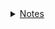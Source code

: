 <div id="content_tree"><details><summary><a href="https://github.com/hzwdachui/Notes/tree/master/.">Notes</a></summary><blockquote id="https://github.com/hzwdachui/Notes/tree/master/."><details><summary><a href="https://github.com/hzwdachui/Notes/tree/master/C">C</a></summary><blockquote id="https://github.com/hzwdachui/Notes/tree/master/C"><p id="https://github.com/hzwdachui/Notes/blob/master/C/C_notes.md"><a href="https://github.com/hzwdachui/Notes/blob/master/C/C_notes.md">C_notes.md</a></p><p id="https://github.com/hzwdachui/Notes/blob/master/C/gdb.md"><a href="https://github.com/hzwdachui/Notes/blob/master/C/gdb.md">gdb.md</a></p><p id="https://github.com/hzwdachui/Notes/blob/master/C/Makefile.md"><a href="https://github.com/hzwdachui/Notes/blob/master/C/Makefile.md">Makefile.md</a></p><p id="https://github.com/hzwdachui/Notes/blob/master/C/valgrind.md"><a href="https://github.com/hzwdachui/Notes/blob/master/C/valgrind.md">valgrind.md</a></p></blockquote></details><p id="https://github.com/hzwdachui/Notes/blob/master/cheatsheet.py"><a href="https://github.com/hzwdachui/Notes/blob/master/cheatsheet.py">cheatsheet.py</a></p><details><summary><a href="https://github.com/hzwdachui/Notes/tree/master/Docker">Docker</a></summary><blockquote id="https://github.com/hzwdachui/Notes/tree/master/Docker"><p id="https://github.com/hzwdachui/Notes/blob/master/Docker/Docker-compose%20部署Flask+celery+MySQL+redis.md"><a href="https://github.com/hzwdachui/Notes/blob/master/Docker/Docker-compose%20部署Flask+celery+MySQL+redis.md">Docker-compose 部署Flask+celery+MySQL+redis.md</a></p><p id="https://github.com/hzwdachui/Notes/blob/master/Docker/Docker.md"><a href="https://github.com/hzwdachui/Notes/blob/master/Docker/Docker.md">Docker.md</a></p><p id="https://github.com/hzwdachui/Notes/blob/master/Docker/docker镜像减小一次经历.md"><a href="https://github.com/hzwdachui/Notes/blob/master/Docker/docker镜像减小一次经历.md">docker镜像减小一次经历.md</a></p></blockquote></details><p id="https://github.com/hzwdachui/Notes/blob/master/generate_content.py"><a href="https://github.com/hzwdachui/Notes/blob/master/generate_content.py">generate_content.py</a></p><p id="https://github.com/hzwdachui/Notes/blob/master/generate_content2.py"><a href="https://github.com/hzwdachui/Notes/blob/master/generate_content2.py">generate_content2.py</a></p><p id="https://github.com/hzwdachui/Notes/blob/master/generate_content3.py"><a href="https://github.com/hzwdachui/Notes/blob/master/generate_content3.py">generate_content3.py</a></p><details><summary><a href="https://github.com/hzwdachui/Notes/tree/master/Java笔记">Java笔记</a></summary><blockquote id="https://github.com/hzwdachui/Notes/tree/master/Java笔记"><p id="https://github.com/hzwdachui/Notes/blob/master/Java笔记/Java%20Concurrency.md"><a href="https://github.com/hzwdachui/Notes/blob/master/Java笔记/Java%20Concurrency.md">Java Concurrency.md</a></p><details><summary><a href="https://github.com/hzwdachui/Notes/tree/master/Java笔记/Java后端面试">Java后端面试</a></summary><blockquote id="https://github.com/hzwdachui/Notes/tree/master/Java笔记/Java后端面试"><p id="https://github.com/hzwdachui/Notes/blob/master/Java笔记/Java后端面试/Android基础.md"><a href="https://github.com/hzwdachui/Notes/blob/master/Java笔记/Java后端面试/Android基础.md">Android基础.md</a></p><p id="https://github.com/hzwdachui/Notes/blob/master/Java笔记/Java后端面试/HashTable.md"><a href="https://github.com/hzwdachui/Notes/blob/master/Java笔记/Java后端面试/HashTable.md">HashTable.md</a></p><p id="https://github.com/hzwdachui/Notes/blob/master/Java笔记/Java后端面试/Java多线程和并发.md"><a href="https://github.com/hzwdachui/Notes/blob/master/Java笔记/Java后端面试/Java多线程和并发.md">Java多线程和并发.md</a></p><p id="https://github.com/hzwdachui/Notes/blob/master/Java笔记/Java后端面试/JVM.md"><a href="https://github.com/hzwdachui/Notes/blob/master/Java笔记/Java后端面试/JVM.md">JVM.md</a></p><p id="https://github.com/hzwdachui/Notes/blob/master/Java笔记/Java后端面试/OO.md"><a href="https://github.com/hzwdachui/Notes/blob/master/Java笔记/Java后端面试/OO.md">OO.md</a></p><p id="https://github.com/hzwdachui/Notes/blob/master/Java笔记/Java后端面试/README.md"><a href="https://github.com/hzwdachui/Notes/blob/master/Java笔记/Java后端面试/README.md">README.md</a></p><p id="https://github.com/hzwdachui/Notes/blob/master/Java笔记/Java后端面试/Spring.md"><a href="https://github.com/hzwdachui/Notes/blob/master/Java笔记/Java后端面试/Spring.md">Spring.md</a></p><p id="https://github.com/hzwdachui/Notes/blob/master/Java笔记/Java后端面试/数据库基础.md"><a href="https://github.com/hzwdachui/Notes/blob/master/Java笔记/Java后端面试/数据库基础.md">数据库基础.md</a></p><p id="https://github.com/hzwdachui/Notes/blob/master/Java笔记/Java后端面试/算法.md"><a href="https://github.com/hzwdachui/Notes/blob/master/Java笔记/Java后端面试/算法.md">算法.md</a></p><p id="https://github.com/hzwdachui/Notes/blob/master/Java笔记/Java后端面试/计算机网络.md"><a href="https://github.com/hzwdachui/Notes/blob/master/Java笔记/Java后端面试/计算机网络.md">计算机网络.md</a></p><p id="https://github.com/hzwdachui/Notes/blob/master/Java笔记/Java后端面试/计算机网络OSI七层模型.jpg"><a href="https://github.com/hzwdachui/Notes/blob/master/Java笔记/Java后端面试/计算机网络OSI七层模型.jpg">计算机网络OSI七层模型.jpg</a></p><p id="https://github.com/hzwdachui/Notes/blob/master/Java笔记/Java后端面试/进程线程通信.md"><a href="https://github.com/hzwdachui/Notes/blob/master/Java笔记/Java后端面试/进程线程通信.md">进程线程通信.md</a></p></blockquote></details><details><summary><a href="https://github.com/hzwdachui/Notes/tree/master/Java笔记/Java并发编程的艺术">Java并发编程的艺术</a></summary><blockquote id="https://github.com/hzwdachui/Notes/tree/master/Java笔记/Java并发编程的艺术"><p id="https://github.com/hzwdachui/Notes/blob/master/Java笔记/Java并发编程的艺术/Java并发编程的艺术-13个原子操作类.md"><a href="https://github.com/hzwdachui/Notes/blob/master/Java笔记/Java并发编程的艺术/Java并发编程的艺术-13个原子操作类.md">Java并发编程的艺术-13个原子操作类.md</a></p><p id="https://github.com/hzwdachui/Notes/blob/master/Java笔记/Java并发编程的艺术/Java并发编程的艺术-Executor框架.md"><a href="https://github.com/hzwdachui/Notes/blob/master/Java笔记/Java并发编程的艺术/Java并发编程的艺术-Executor框架.md">Java并发编程的艺术-Executor框架.md</a></p><p id="https://github.com/hzwdachui/Notes/blob/master/Java笔记/Java并发编程的艺术/Java并发编程的艺术-Java中的并发工具类.md"><a href="https://github.com/hzwdachui/Notes/blob/master/Java笔记/Java并发编程的艺术/Java并发编程的艺术-Java中的并发工具类.md">Java并发编程的艺术-Java中的并发工具类.md</a></p><p id="https://github.com/hzwdachui/Notes/blob/master/Java笔记/Java并发编程的艺术/Java并发编程的艺术-Java中的线程池.md"><a href="https://github.com/hzwdachui/Notes/blob/master/Java笔记/Java并发编程的艺术/Java并发编程的艺术-Java中的线程池.md">Java并发编程的艺术-Java中的线程池.md</a></p><p id="https://github.com/hzwdachui/Notes/blob/master/Java笔记/Java并发编程的艺术/Java并发编程的艺术-Java中的锁.md"><a href="https://github.com/hzwdachui/Notes/blob/master/Java笔记/Java并发编程的艺术/Java并发编程的艺术-Java中的锁.md">Java并发编程的艺术-Java中的锁.md</a></p><p id="https://github.com/hzwdachui/Notes/blob/master/Java笔记/Java并发编程的艺术/Java并发编程的艺术-Java内存模型.md"><a href="https://github.com/hzwdachui/Notes/blob/master/Java笔记/Java并发编程的艺术/Java并发编程的艺术-Java内存模型.md">Java并发编程的艺术-Java内存模型.md</a></p><p id="https://github.com/hzwdachui/Notes/blob/master/Java笔记/Java并发编程的艺术/Java并发编程的艺术-Java并发容器和框架.md"><a href="https://github.com/hzwdachui/Notes/blob/master/Java笔记/Java并发编程的艺术/Java并发编程的艺术-Java并发容器和框架.md">Java并发编程的艺术-Java并发容器和框架.md</a></p><p id="https://github.com/hzwdachui/Notes/blob/master/Java笔记/Java并发编程的艺术/Java并发编程的艺术-Java并发机制的底层实现原理.md"><a href="https://github.com/hzwdachui/Notes/blob/master/Java笔记/Java并发编程的艺术/Java并发编程的艺术-Java并发机制的底层实现原理.md">Java并发编程的艺术-Java并发机制的底层实现原理.md</a></p><p id="https://github.com/hzwdachui/Notes/blob/master/Java笔记/Java并发编程的艺术/Java并发编程的艺术-并发编程的挑战.md"><a href="https://github.com/hzwdachui/Notes/blob/master/Java笔记/Java并发编程的艺术/Java并发编程的艺术-并发编程的挑战.md">Java并发编程的艺术-并发编程的挑战.md</a></p></blockquote></details><p id="https://github.com/hzwdachui/Notes/blob/master/Java笔记/Java笔记.md"><a href="https://github.com/hzwdachui/Notes/blob/master/Java笔记/Java笔记.md">Java笔记.md</a></p><details><summary><a href="https://github.com/hzwdachui/Notes/tree/master/Java笔记/Spring">Spring</a></summary><blockquote id="https://github.com/hzwdachui/Notes/tree/master/Java笔记/Spring"><p id="https://github.com/hzwdachui/Notes/blob/master/Java笔记/Spring/Spring.md"><a href="https://github.com/hzwdachui/Notes/blob/master/Java笔记/Spring/Spring.md">Spring.md</a></p></blockquote></details><details><summary><a href="https://github.com/hzwdachui/Notes/tree/master/Java笔记/手动实现SpringMVC">手动实现SpringMVC</a></summary><blockquote id="https://github.com/hzwdachui/Notes/tree/master/Java笔记/手动实现SpringMVC"><p id="https://github.com/hzwdachui/Notes/blob/master/Java笔记/手动实现SpringMVC/SpringMVC原理.md"><a href="https://github.com/hzwdachui/Notes/blob/master/Java笔记/手动实现SpringMVC/SpringMVC原理.md">SpringMVC原理.md</a></p><p id="https://github.com/hzwdachui/Notes/blob/master/Java笔记/手动实现SpringMVC/SpringMVC流程图.png"><a href="https://github.com/hzwdachui/Notes/blob/master/Java笔记/手动实现SpringMVC/SpringMVC流程图.png">SpringMVC流程图.png</a></p></blockquote></details><details><summary><a href="https://github.com/hzwdachui/Notes/tree/master/Java笔记/深入理解Java虚拟机">深入理解Java虚拟机</a></summary><blockquote id="https://github.com/hzwdachui/Notes/tree/master/Java笔记/深入理解Java虚拟机"><p id="https://github.com/hzwdachui/Notes/blob/master/Java笔记/深入理解Java虚拟机/10_前端编译与优化.md"><a href="https://github.com/hzwdachui/Notes/blob/master/Java笔记/深入理解Java虚拟机/10_前端编译与优化.md">10_前端编译与优化.md</a></p><p id="https://github.com/hzwdachui/Notes/blob/master/Java笔记/深入理解Java虚拟机/1_发展.md"><a href="https://github.com/hzwdachui/Notes/blob/master/Java笔记/深入理解Java虚拟机/1_发展.md">1_发展.md</a></p><p id="https://github.com/hzwdachui/Notes/blob/master/Java笔记/深入理解Java虚拟机/2_Java内存区域与内存溢出异常"><a href="https://github.com/hzwdachui/Notes/blob/master/Java笔记/深入理解Java虚拟机/2_Java内存区域与内存溢出异常">2_Java内存区域与内存溢出异常</a></p><p id="https://github.com/hzwdachui/Notes/blob/master/Java笔记/深入理解Java虚拟机/3_垃圾收集器与内存分配策略"><a href="https://github.com/hzwdachui/Notes/blob/master/Java笔记/深入理解Java虚拟机/3_垃圾收集器与内存分配策略">3_垃圾收集器与内存分配策略</a></p><p id="https://github.com/hzwdachui/Notes/blob/master/Java笔记/深入理解Java虚拟机/6_类文件结构.md"><a href="https://github.com/hzwdachui/Notes/blob/master/Java笔记/深入理解Java虚拟机/6_类文件结构.md">6_类文件结构.md</a></p><p id="https://github.com/hzwdachui/Notes/blob/master/Java笔记/深入理解Java虚拟机/7_类加载机制.md"><a href="https://github.com/hzwdachui/Notes/blob/master/Java笔记/深入理解Java虚拟机/7_类加载机制.md">7_类加载机制.md</a></p><p id="https://github.com/hzwdachui/Notes/blob/master/Java笔记/深入理解Java虚拟机/8_字节码执行引擎.md"><a href="https://github.com/hzwdachui/Notes/blob/master/Java笔记/深入理解Java虚拟机/8_字节码执行引擎.md">8_字节码执行引擎.md</a></p><p id="https://github.com/hzwdachui/Notes/blob/master/Java笔记/深入理解Java虚拟机/Java虚拟机运行时数据区.png"><a href="https://github.com/hzwdachui/Notes/blob/master/Java笔记/深入理解Java虚拟机/Java虚拟机运行时数据区.png">Java虚拟机运行时数据区.png</a></p><p id="https://github.com/hzwdachui/Notes/blob/master/Java笔记/深入理解Java虚拟机/注解结构.png"><a href="https://github.com/hzwdachui/Notes/blob/master/Java笔记/深入理解Java虚拟机/注解结构.png">注解结构.png</a></p></blockquote></details></blockquote></details><details><summary><a href="https://github.com/hzwdachui/Notes/tree/master/Mysql">Mysql</a></summary><blockquote id="https://github.com/hzwdachui/Notes/tree/master/Mysql"><p id="https://github.com/hzwdachui/Notes/blob/master/Mysql/MySQL使用笔记.md"><a href="https://github.com/hzwdachui/Notes/blob/master/Mysql/MySQL使用笔记.md">MySQL使用笔记.md</a></p><p id="https://github.com/hzwdachui/Notes/blob/master/Mysql/MySQL数据库.md"><a href="https://github.com/hzwdachui/Notes/blob/master/Mysql/MySQL数据库.md">MySQL数据库.md</a></p><p id="https://github.com/hzwdachui/Notes/blob/master/Mysql/sql面试.md"><a href="https://github.com/hzwdachui/Notes/blob/master/Mysql/sql面试.md">sql面试.md</a></p><p id="https://github.com/hzwdachui/Notes/blob/master/Mysql/删除.png"><a href="https://github.com/hzwdachui/Notes/blob/master/Mysql/删除.png">删除.png</a></p><p id="https://github.com/hzwdachui/Notes/blob/master/Mysql/插入.png"><a href="https://github.com/hzwdachui/Notes/blob/master/Mysql/插入.png">插入.png</a></p><p id="https://github.com/hzwdachui/Notes/blob/master/Mysql/数据库增量任务.md"><a href="https://github.com/hzwdachui/Notes/blob/master/Mysql/数据库增量任务.md">数据库增量任务.md</a></p><p id="https://github.com/hzwdachui/Notes/blob/master/Mysql/数据库查询优化.md"><a href="https://github.com/hzwdachui/Notes/blob/master/Mysql/数据库查询优化.md">数据库查询优化.md</a></p><p id="https://github.com/hzwdachui/Notes/blob/master/Mysql/补充知识点.md"><a href="https://github.com/hzwdachui/Notes/blob/master/Mysql/补充知识点.md">补充知识点.md</a></p></blockquote></details><details><summary><a href="https://github.com/hzwdachui/Notes/tree/master/Nodemcu">Nodemcu</a></summary><blockquote id="https://github.com/hzwdachui/Notes/tree/master/Nodemcu"><p id="https://github.com/hzwdachui/Notes/blob/master/Nodemcu/Keypad.png"><a href="https://github.com/hzwdachui/Notes/blob/master/Nodemcu/Keypad.png">Keypad.png</a></p><p id="https://github.com/hzwdachui/Notes/blob/master/Nodemcu/Keypad_ESP8266_Steckplatine.png"><a href="https://github.com/hzwdachui/Notes/blob/master/Nodemcu/Keypad_ESP8266_Steckplatine.png">Keypad_ESP8266_Steckplatine.png</a></p><p id="https://github.com/hzwdachui/Notes/blob/master/Nodemcu/NodeMCU%20GPIOs.png"><a href="https://github.com/hzwdachui/Notes/blob/master/Nodemcu/NodeMCU%20GPIOs.png">NodeMCU GPIOs.png</a></p><p id="https://github.com/hzwdachui/Notes/blob/master/Nodemcu/Nodemcu%20http%20server.md"><a href="https://github.com/hzwdachui/Notes/blob/master/Nodemcu/Nodemcu%20http%20server.md">Nodemcu http server.md</a></p><p id="https://github.com/hzwdachui/Notes/blob/master/Nodemcu/Nodemcu%20使用Arduino%20IDE运行示例程序.md"><a href="https://github.com/hzwdachui/Notes/blob/master/Nodemcu/Nodemcu%20使用Arduino%20IDE运行示例程序.md">Nodemcu 使用Arduino IDE运行示例程序.md</a></p><p id="https://github.com/hzwdachui/Notes/blob/master/Nodemcu/Nodemcu数字键盘.md"><a href="https://github.com/hzwdachui/Notes/blob/master/Nodemcu/Nodemcu数字键盘.md">Nodemcu数字键盘.md</a></p><p id="https://github.com/hzwdachui/Notes/blob/master/Nodemcu/Nodemcu通讯.md"><a href="https://github.com/hzwdachui/Notes/blob/master/Nodemcu/Nodemcu通讯.md">Nodemcu通讯.md</a></p><p id="https://github.com/hzwdachui/Notes/blob/master/Nodemcu/result.png"><a href="https://github.com/hzwdachui/Notes/blob/master/Nodemcu/result.png">result.png</a></p></blockquote></details><details><summary><a href="https://github.com/hzwdachui/Notes/tree/master/Pyhton笔记">Pyhton笔记</a></summary><blockquote id="https://github.com/hzwdachui/Notes/tree/master/Pyhton笔记"><p id="https://github.com/hzwdachui/Notes/blob/master/Pyhton笔记/json_mysql_python.md"><a href="https://github.com/hzwdachui/Notes/blob/master/Pyhton笔记/json_mysql_python.md">json_mysql_python.md</a></p><details><summary><a href="https://github.com/hzwdachui/Notes/tree/master/Pyhton笔记/Python%20Cookbook">Python Cookbook</a></summary><blockquote id="https://github.com/hzwdachui/Notes/tree/master/Pyhton笔记/Python%20Cookbook"><details><summary><a href="https://github.com/hzwdachui/Notes/tree/master/Pyhton笔记/Python%20Cookbook/Logging">Logging</a></summary><blockquote id="https://github.com/hzwdachui/Notes/tree/master/Pyhton笔记/Python%20Cookbook/Logging"><p id="https://github.com/hzwdachui/Notes/blob/master/Pyhton笔记/Python%20Cookbook/Logging/app.log"><a href="https://github.com/hzwdachui/Notes/blob/master/Pyhton笔记/Python%20Cookbook/Logging/app.log">app.log</a></p><p id="https://github.com/hzwdachui/Notes/blob/master/Pyhton笔记/Python%20Cookbook/Logging/logging_demo.py"><a href="https://github.com/hzwdachui/Notes/blob/master/Pyhton笔记/Python%20Cookbook/Logging/logging_demo.py">logging_demo.py</a></p><p id="https://github.com/hzwdachui/Notes/blob/master/Pyhton笔记/Python%20Cookbook/Logging/README.md"><a href="https://github.com/hzwdachui/Notes/blob/master/Pyhton笔记/Python%20Cookbook/Logging/README.md">README.md</a></p></blockquote></details><details><summary><a href="https://github.com/hzwdachui/Notes/tree/master/Pyhton笔记/Python%20Cookbook/RPC">RPC</a></summary><blockquote id="https://github.com/hzwdachui/Notes/tree/master/Pyhton笔记/Python%20Cookbook/RPC"><p id="https://github.com/hzwdachui/Notes/blob/master/Pyhton笔记/Python%20Cookbook/RPC/README.md"><a href="https://github.com/hzwdachui/Notes/blob/master/Pyhton笔记/Python%20Cookbook/RPC/README.md">README.md</a></p><details><summary><a href="https://github.com/hzwdachui/Notes/tree/master/Pyhton笔记/Python%20Cookbook/RPC/V1_RPC">V1_RPC</a></summary><blockquote id="https://github.com/hzwdachui/Notes/tree/master/Pyhton笔记/Python%20Cookbook/RPC/V1_RPC"><p id="https://github.com/hzwdachui/Notes/blob/master/Pyhton笔记/Python%20Cookbook/RPC/V1_RPC/rpcproxy.py"><a href="https://github.com/hzwdachui/Notes/blob/master/Pyhton笔记/Python%20Cookbook/RPC/V1_RPC/rpcproxy.py">rpcproxy.py</a></p><p id="https://github.com/hzwdachui/Notes/blob/master/Pyhton笔记/Python%20Cookbook/RPC/V1_RPC/rpcserver.py"><a href="https://github.com/hzwdachui/Notes/blob/master/Pyhton笔记/Python%20Cookbook/RPC/V1_RPC/rpcserver.py">rpcserver.py</a></p></blockquote></details><details><summary><a href="https://github.com/hzwdachui/Notes/tree/master/Pyhton笔记/Python%20Cookbook/RPC/V2_RPC_MQ">V2_RPC_MQ</a></summary><blockquote id="https://github.com/hzwdachui/Notes/tree/master/Pyhton笔记/Python%20Cookbook/RPC/V2_RPC_MQ"><p id="https://github.com/hzwdachui/Notes/blob/master/Pyhton笔记/Python%20Cookbook/RPC/V2_RPC_MQ/rpcproxyV2.py"><a href="https://github.com/hzwdachui/Notes/blob/master/Pyhton笔记/Python%20Cookbook/RPC/V2_RPC_MQ/rpcproxyV2.py">rpcproxyV2.py</a></p><p id="https://github.com/hzwdachui/Notes/blob/master/Pyhton笔记/Python%20Cookbook/RPC/V2_RPC_MQ/rpcserverV2.py"><a href="https://github.com/hzwdachui/Notes/blob/master/Pyhton笔记/Python%20Cookbook/RPC/V2_RPC_MQ/rpcserverV2.py">rpcserverV2.py</a></p><p id="https://github.com/hzwdachui/Notes/blob/master/Pyhton笔记/Python%20Cookbook/RPC/V2_RPC_MQ/__init__.py"><a href="https://github.com/hzwdachui/Notes/blob/master/Pyhton笔记/Python%20Cookbook/RPC/V2_RPC_MQ/__init__.py">__init__.py</a></p></blockquote></details><details><summary><a href="https://github.com/hzwdachui/Notes/tree/master/Pyhton笔记/Python%20Cookbook/RPC/V3_RPC_MQ">V3_RPC_MQ</a></summary><blockquote id="https://github.com/hzwdachui/Notes/tree/master/Pyhton笔记/Python%20Cookbook/RPC/V3_RPC_MQ"><p id="https://github.com/hzwdachui/Notes/blob/master/Pyhton笔记/Python%20Cookbook/RPC/V3_RPC_MQ/README.md"><a href="https://github.com/hzwdachui/Notes/blob/master/Pyhton笔记/Python%20Cookbook/RPC/V3_RPC_MQ/README.md">README.md</a></p><p id="https://github.com/hzwdachui/Notes/blob/master/Pyhton笔记/Python%20Cookbook/RPC/V3_RPC_MQ/rpcproxyV3.py"><a href="https://github.com/hzwdachui/Notes/blob/master/Pyhton笔记/Python%20Cookbook/RPC/V3_RPC_MQ/rpcproxyV3.py">rpcproxyV3.py</a></p><p id="https://github.com/hzwdachui/Notes/blob/master/Pyhton笔记/Python%20Cookbook/RPC/V3_RPC_MQ/rpcserverV3.py"><a href="https://github.com/hzwdachui/Notes/blob/master/Pyhton笔记/Python%20Cookbook/RPC/V3_RPC_MQ/rpcserverV3.py">rpcserverV3.py</a></p></blockquote></details></blockquote></details><p id="https://github.com/hzwdachui/Notes/blob/master/Pyhton笔记/Python%20Cookbook/Socket%20API调用顺序.png"><a href="https://github.com/hzwdachui/Notes/blob/master/Pyhton笔记/Python%20Cookbook/Socket%20API调用顺序.png">Socket API调用顺序.png</a></p><details><summary><a href="https://github.com/hzwdachui/Notes/tree/master/Pyhton笔记/Python%20Cookbook/WebServer">WebServer</a></summary><blockquote id="https://github.com/hzwdachui/Notes/tree/master/Pyhton笔记/Python%20Cookbook/WebServer"><p id="https://github.com/hzwdachui/Notes/blob/master/Pyhton笔记/Python%20Cookbook/WebServer/tcp_server.py"><a href="https://github.com/hzwdachui/Notes/blob/master/Pyhton笔记/Python%20Cookbook/WebServer/tcp_server.py">tcp_server.py</a></p></blockquote></details><p id="https://github.com/hzwdachui/Notes/blob/master/Pyhton笔记/Python%20Cookbook/并发编程.md"><a href="https://github.com/hzwdachui/Notes/blob/master/Pyhton笔记/Python%20Cookbook/并发编程.md">并发编程.md</a></p><p id="https://github.com/hzwdachui/Notes/blob/master/Pyhton笔记/Python%20Cookbook/测试调试和异常.md"><a href="https://github.com/hzwdachui/Notes/blob/master/Pyhton笔记/Python%20Cookbook/测试调试和异常.md">测试调试和异常.md</a></p><p id="https://github.com/hzwdachui/Notes/blob/master/Pyhton笔记/Python%20Cookbook/网络与Web编程.md"><a href="https://github.com/hzwdachui/Notes/blob/master/Pyhton笔记/Python%20Cookbook/网络与Web编程.md">网络与Web编程.md</a></p><p id="https://github.com/hzwdachui/Notes/blob/master/Pyhton笔记/Python%20Cookbook/脚本编程与系统管理.md"><a href="https://github.com/hzwdachui/Notes/blob/master/Pyhton笔记/Python%20Cookbook/脚本编程与系统管理.md">脚本编程与系统管理.md</a></p></blockquote></details><p id="https://github.com/hzwdachui/Notes/blob/master/Pyhton笔记/python_request.md"><a href="https://github.com/hzwdachui/Notes/blob/master/Pyhton笔记/python_request.md">python_request.md</a></p><p id="https://github.com/hzwdachui/Notes/blob/master/Pyhton笔记/python入门笔记.md"><a href="https://github.com/hzwdachui/Notes/blob/master/Pyhton笔记/python入门笔记.md">python入门笔记.md</a></p><p id="https://github.com/hzwdachui/Notes/blob/master/Pyhton笔记/python图片.md"><a href="https://github.com/hzwdachui/Notes/blob/master/Pyhton笔记/python图片.md">python图片.md</a></p><p id="https://github.com/hzwdachui/Notes/blob/master/Pyhton笔记/python编译.md"><a href="https://github.com/hzwdachui/Notes/blob/master/Pyhton笔记/python编译.md">python编译.md</a></p><p id="https://github.com/hzwdachui/Notes/blob/master/Pyhton笔记/pytorch_jit.md"><a href="https://github.com/hzwdachui/Notes/blob/master/Pyhton笔记/pytorch_jit.md">pytorch_jit.md</a></p><p id="https://github.com/hzwdachui/Notes/blob/master/Pyhton笔记/virtualenv.md"><a href="https://github.com/hzwdachui/Notes/blob/master/Pyhton笔记/virtualenv.md">virtualenv.md</a></p></blockquote></details><details><summary><a href="https://github.com/hzwdachui/Notes/tree/master/React">React</a></summary><blockquote id="https://github.com/hzwdachui/Notes/tree/master/React"><p id="https://github.com/hzwdachui/Notes/blob/master/React/flux.png"><a href="https://github.com/hzwdachui/Notes/blob/master/React/flux.png">flux.png</a></p><p id="https://github.com/hzwdachui/Notes/blob/master/React/React%20Cheetsheet.md"><a href="https://github.com/hzwdachui/Notes/blob/master/React/React%20Cheetsheet.md">React Cheetsheet.md</a></p><p id="https://github.com/hzwdachui/Notes/blob/master/React/微信截图_20200317173759.png"><a href="https://github.com/hzwdachui/Notes/blob/master/React/微信截图_20200317173759.png">微信截图_20200317173759.png</a></p></blockquote></details><p id="https://github.com/hzwdachui/Notes/blob/master/README.md"><a href="https://github.com/hzwdachui/Notes/blob/master/README.md">README.md</a></p><details><summary><a href="https://github.com/hzwdachui/Notes/tree/master/Redis">Redis</a></summary><blockquote id="https://github.com/hzwdachui/Notes/tree/master/Redis"><p id="https://github.com/hzwdachui/Notes/blob/master/Redis/redis_notes.md"><a href="https://github.com/hzwdachui/Notes/blob/master/Redis/redis_notes.md">redis_notes.md</a></p><p id="https://github.com/hzwdachui/Notes/blob/master/Redis/缓存穿透击穿雪崩.md"><a href="https://github.com/hzwdachui/Notes/blob/master/Redis/缓存穿透击穿雪崩.md">缓存穿透击穿雪崩.md</a></p></blockquote></details><p id="https://github.com/hzwdachui/Notes/blob/master/stdio.py"><a href="https://github.com/hzwdachui/Notes/blob/master/stdio.py">stdio.py</a></p><details><summary><a href="https://github.com/hzwdachui/Notes/tree/master/WebApp">WebApp</a></summary><blockquote id="https://github.com/hzwdachui/Notes/tree/master/WebApp"><p id="https://github.com/hzwdachui/Notes/blob/master/WebApp/Ajax笔记.md"><a href="https://github.com/hzwdachui/Notes/blob/master/WebApp/Ajax笔记.md">Ajax笔记.md</a></p><p id="https://github.com/hzwdachui/Notes/blob/master/WebApp/celery.md"><a href="https://github.com/hzwdachui/Notes/blob/master/WebApp/celery.md">celery.md</a></p><p id="https://github.com/hzwdachui/Notes/blob/master/WebApp/Flask_App.md"><a href="https://github.com/hzwdachui/Notes/blob/master/WebApp/Flask_App.md">Flask_App.md</a></p><p id="https://github.com/hzwdachui/Notes/blob/master/WebApp/From表单.md"><a href="https://github.com/hzwdachui/Notes/blob/master/WebApp/From表单.md">From表单.md</a></p><p id="https://github.com/hzwdachui/Notes/blob/master/WebApp/Gem安装.md"><a href="https://github.com/hzwdachui/Notes/blob/master/WebApp/Gem安装.md">Gem安装.md</a></p><p id="https://github.com/hzwdachui/Notes/blob/master/WebApp/React_Cheetsheet.md"><a href="https://github.com/hzwdachui/Notes/blob/master/WebApp/React_Cheetsheet.md">React_Cheetsheet.md</a></p><p id="https://github.com/hzwdachui/Notes/blob/master/WebApp/RESTful_API.md"><a href="https://github.com/hzwdachui/Notes/blob/master/WebApp/RESTful_API.md">RESTful_API.md</a></p><details><summary><a href="https://github.com/hzwdachui/Notes/tree/master/WebApp/Webcam">Webcam</a></summary><blockquote id="https://github.com/hzwdachui/Notes/tree/master/WebApp/Webcam"><p id="https://github.com/hzwdachui/Notes/blob/master/WebApp/Webcam/test.html"><a href="https://github.com/hzwdachui/Notes/blob/master/WebApp/Webcam/test.html">test.html</a></p><p id="https://github.com/hzwdachui/Notes/blob/master/WebApp/Webcam/webcam.html"><a href="https://github.com/hzwdachui/Notes/blob/master/WebApp/Webcam/webcam.html">webcam.html</a></p><p id="https://github.com/hzwdachui/Notes/blob/master/WebApp/Webcam/webcam.js"><a href="https://github.com/hzwdachui/Notes/blob/master/WebApp/Webcam/webcam.js">webcam.js</a></p></blockquote></details><p id="https://github.com/hzwdachui/Notes/blob/master/WebApp/wsgi.md"><a href="https://github.com/hzwdachui/Notes/blob/master/WebApp/wsgi.md">wsgi.md</a></p><p id="https://github.com/hzwdachui/Notes/blob/master/WebApp/微服务.md"><a href="https://github.com/hzwdachui/Notes/blob/master/WebApp/微服务.md">微服务.md</a></p><p id="https://github.com/hzwdachui/Notes/blob/master/WebApp/微服务架构.md"><a href="https://github.com/hzwdachui/Notes/blob/master/WebApp/微服务架构.md">微服务架构.md</a></p></blockquote></details><details><summary><a href="https://github.com/hzwdachui/Notes/tree/master/大数据">大数据</a></summary><blockquote id="https://github.com/hzwdachui/Notes/tree/master/大数据"><details><summary><a href="https://github.com/hzwdachui/Notes/tree/master/大数据/Hbase">Hbase</a></summary><blockquote id="https://github.com/hzwdachui/Notes/tree/master/大数据/Hbase"><p id="https://github.com/hzwdachui/Notes/blob/master/大数据/Hbase/Hadoop实战WordCount.md"><a href="https://github.com/hzwdachui/Notes/blob/master/大数据/Hbase/Hadoop实战WordCount.md">Hadoop实战WordCount.md</a></p><p id="https://github.com/hzwdachui/Notes/blob/master/大数据/Hbase/Hbase_Shell_CheetSheet.md"><a href="https://github.com/hzwdachui/Notes/blob/master/大数据/Hbase/Hbase_Shell_CheetSheet.md">Hbase_Shell_CheetSheet.md</a></p><p id="https://github.com/hzwdachui/Notes/blob/master/大数据/Hbase/Hbase基础.md"><a href="https://github.com/hzwdachui/Notes/blob/master/大数据/Hbase/Hbase基础.md">Hbase基础.md</a></p><p id="https://github.com/hzwdachui/Notes/blob/master/大数据/Hbase/Hbase架构.png"><a href="https://github.com/hzwdachui/Notes/blob/master/大数据/Hbase/Hbase架构.png">Hbase架构.png</a></p><p id="https://github.com/hzwdachui/Notes/blob/master/大数据/Hbase/Hfile结构.png"><a href="https://github.com/hzwdachui/Notes/blob/master/大数据/Hbase/Hfile结构.png">Hfile结构.png</a></p><p id="https://github.com/hzwdachui/Notes/blob/master/大数据/Hbase/Java_HbaseAPI.md"><a href="https://github.com/hzwdachui/Notes/blob/master/大数据/Hbase/Java_HbaseAPI.md">Java_HbaseAPI.md</a></p></blockquote></details></blockquote></details><details><summary><a href="https://github.com/hzwdachui/Notes/tree/master/工具">工具</a></summary><blockquote id="https://github.com/hzwdachui/Notes/tree/master/工具"><details><summary><a href="https://github.com/hzwdachui/Notes/tree/master/工具/Git">Git</a></summary><blockquote id="https://github.com/hzwdachui/Notes/tree/master/工具/Git"><p id="https://github.com/hzwdachui/Notes/blob/master/工具/Git/git.md"><a href="https://github.com/hzwdachui/Notes/blob/master/工具/Git/git.md">git.md</a></p><p id="https://github.com/hzwdachui/Notes/blob/master/工具/Git/github_page.md"><a href="https://github.com/hzwdachui/Notes/blob/master/工具/Git/github_page.md">github_page.md</a></p><p id="https://github.com/hzwdachui/Notes/blob/master/工具/Git/git_tutorial.md"><a href="https://github.com/hzwdachui/Notes/blob/master/工具/Git/git_tutorial.md">git_tutorial.md</a></p><p id="https://github.com/hzwdachui/Notes/blob/master/工具/Git/uploadToGithub.md"><a href="https://github.com/hzwdachui/Notes/blob/master/工具/Git/uploadToGithub.md">uploadToGithub.md</a></p></blockquote></details><p id="https://github.com/hzwdachui/Notes/blob/master/工具/markdownpad2配置.md"><a href="https://github.com/hzwdachui/Notes/blob/master/工具/markdownpad2配置.md">markdownpad2配置.md</a></p><p id="https://github.com/hzwdachui/Notes/blob/master/工具/折腾wsl.md"><a href="https://github.com/hzwdachui/Notes/blob/master/工具/折腾wsl.md">折腾wsl.md</a></p><p id="https://github.com/hzwdachui/Notes/blob/master/工具/推荐Typora_渲染效果比markdownpad好"><a href="https://github.com/hzwdachui/Notes/blob/master/工具/推荐Typora_渲染效果比markdownpad好">推荐Typora_渲染效果比markdownpad好</a></p><details><summary><a href="https://github.com/hzwdachui/Notes/tree/master/工具/编辑器">编辑器</a></summary><blockquote id="https://github.com/hzwdachui/Notes/tree/master/工具/编辑器"><p id="https://github.com/hzwdachui/Notes/blob/master/工具/编辑器/Emacs学习.md"><a href="https://github.com/hzwdachui/Notes/blob/master/工具/编辑器/Emacs学习.md">Emacs学习.md</a></p><p id="https://github.com/hzwdachui/Notes/blob/master/工具/编辑器/pychram远程开发.md"><a href="https://github.com/hzwdachui/Notes/blob/master/工具/编辑器/pychram远程开发.md">pychram远程开发.md</a></p></blockquote></details></blockquote></details><details><summary><a href="https://github.com/hzwdachui/Notes/tree/master/未填坑">未填坑</a></summary><blockquote id="https://github.com/hzwdachui/Notes/tree/master/未填坑"><p id="https://github.com/hzwdachui/Notes/blob/master/未填坑/FreeRTOS.md"><a href="https://github.com/hzwdachui/Notes/blob/master/未填坑/FreeRTOS.md">FreeRTOS.md</a></p><p id="https://github.com/hzwdachui/Notes/blob/master/未填坑/go入门.md"><a href="https://github.com/hzwdachui/Notes/blob/master/未填坑/go入门.md">go入门.md</a></p><p id="https://github.com/hzwdachui/Notes/blob/master/未填坑/杂.md"><a href="https://github.com/hzwdachui/Notes/blob/master/未填坑/杂.md">杂.md</a></p><p id="https://github.com/hzwdachui/Notes/blob/master/未填坑/测试.md"><a href="https://github.com/hzwdachui/Notes/blob/master/未填坑/测试.md">测试.md</a></p></blockquote></details><details><summary><a href="https://github.com/hzwdachui/Notes/tree/master/树莓派">树莓派</a></summary><blockquote id="https://github.com/hzwdachui/Notes/tree/master/树莓派"><p id="https://github.com/hzwdachui/Notes/blob/master/树莓派/折腾树莓派.md"><a href="https://github.com/hzwdachui/Notes/blob/master/树莓派/折腾树莓派.md">折腾树莓派.md</a></p></blockquote></details><details><summary><a href="https://github.com/hzwdachui/Notes/tree/master/每天一个知识点">每天一个知识点</a></summary><blockquote id="https://github.com/hzwdachui/Notes/tree/master/每天一个知识点"><p id="https://github.com/hzwdachui/Notes/blob/master/每天一个知识点/20200903_Token_Session_Cookie_JWT.md"><a href="https://github.com/hzwdachui/Notes/blob/master/每天一个知识点/20200903_Token_Session_Cookie_JWT.md">20200903_Token_Session_Cookie_JWT.md</a></p><p id="https://github.com/hzwdachui/Notes/blob/master/每天一个知识点/20200906_Docker原理.md"><a href="https://github.com/hzwdachui/Notes/blob/master/每天一个知识点/20200906_Docker原理.md">20200906_Docker原理.md</a></p><p id="https://github.com/hzwdachui/Notes/blob/master/每天一个知识点/refresh_token.webp"><a href="https://github.com/hzwdachui/Notes/blob/master/每天一个知识点/refresh_token.webp">refresh_token.webp</a></p><p id="https://github.com/hzwdachui/Notes/blob/master/每天一个知识点/session流程.webp"><a href="https://github.com/hzwdachui/Notes/blob/master/每天一个知识点/session流程.webp">session流程.webp</a></p><p id="https://github.com/hzwdachui/Notes/blob/master/每天一个知识点/token验证流程.webp"><a href="https://github.com/hzwdachui/Notes/blob/master/每天一个知识点/token验证流程.webp">token验证流程.webp</a></p><p id="https://github.com/hzwdachui/Notes/blob/master/每天一个知识点/容器架构.png"><a href="https://github.com/hzwdachui/Notes/blob/master/每天一个知识点/容器架构.png">容器架构.png</a></p><p id="https://github.com/hzwdachui/Notes/blob/master/每天一个知识点/虚拟机架构.webp"><a href="https://github.com/hzwdachui/Notes/blob/master/每天一个知识点/虚拟机架构.webp">虚拟机架构.webp</a></p><p id="https://github.com/hzwdachui/Notes/blob/master/每天一个知识点/虚拟机架构2.webp"><a href="https://github.com/hzwdachui/Notes/blob/master/每天一个知识点/虚拟机架构2.webp">虚拟机架构2.webp</a></p></blockquote></details><details><summary><a href="https://github.com/hzwdachui/Notes/tree/master/计算机基础">计算机基础</a></summary><blockquote id="https://github.com/hzwdachui/Notes/tree/master/计算机基础"><p id="https://github.com/hzwdachui/Notes/blob/master/计算机基础/HTTP(S)协议.md"><a href="https://github.com/hzwdachui/Notes/blob/master/计算机基础/HTTP(S)协议.md">HTTP(S)协议.md</a></p><p id="https://github.com/hzwdachui/Notes/blob/master/计算机基础/Introducing%20ARM%20assembly%20language.md"><a href="https://github.com/hzwdachui/Notes/blob/master/计算机基础/Introducing%20ARM%20assembly%20language.md">Introducing ARM assembly language.md</a></p><p id="https://github.com/hzwdachui/Notes/blob/master/计算机基础/Linux%20IPC.md"><a href="https://github.com/hzwdachui/Notes/blob/master/计算机基础/Linux%20IPC.md">Linux IPC.md</a></p><p id="https://github.com/hzwdachui/Notes/blob/master/计算机基础/LinuxC++.md"><a href="https://github.com/hzwdachui/Notes/blob/master/计算机基础/LinuxC++.md">LinuxC++.md</a></p><p id="https://github.com/hzwdachui/Notes/blob/master/计算机基础/LRU.md"><a href="https://github.com/hzwdachui/Notes/blob/master/计算机基础/LRU.md">LRU.md</a></p><p id="https://github.com/hzwdachui/Notes/blob/master/计算机基础/LRU等.md"><a href="https://github.com/hzwdachui/Notes/blob/master/计算机基础/LRU等.md">LRU等.md</a></p><details><summary><a href="https://github.com/hzwdachui/Notes/tree/master/计算机基础/OS">OS</a></summary><blockquote id="https://github.com/hzwdachui/Notes/tree/master/计算机基础/OS"><p id="https://github.com/hzwdachui/Notes/blob/master/计算机基础/OS/IO多路复用.md"><a href="https://github.com/hzwdachui/Notes/blob/master/计算机基础/OS/IO多路复用.md">IO多路复用.md</a></p><p id="https://github.com/hzwdachui/Notes/blob/master/计算机基础/OS/socket.md"><a href="https://github.com/hzwdachui/Notes/blob/master/计算机基础/OS/socket.md">socket.md</a></p><p id="https://github.com/hzwdachui/Notes/blob/master/计算机基础/OS/信号量管程和同步.md"><a href="https://github.com/hzwdachui/Notes/blob/master/计算机基础/OS/信号量管程和同步.md">信号量管程和同步.md</a></p><details><summary><a href="https://github.com/hzwdachui/Notes/tree/master/计算机基础/OS/清华os笔记">清华os笔记</a></summary><blockquote id="https://github.com/hzwdachui/Notes/tree/master/计算机基础/OS/清华os笔记"><p id="https://github.com/hzwdachui/Notes/blob/master/计算机基础/OS/清华os笔记/10信号量和管程.md"><a href="https://github.com/hzwdachui/Notes/blob/master/计算机基础/OS/清华os笔记/10信号量和管程.md">10信号量和管程.md</a></p><p id="https://github.com/hzwdachui/Notes/blob/master/计算机基础/OS/清华os笔记/11死锁.md"><a href="https://github.com/hzwdachui/Notes/blob/master/计算机基础/OS/清华os笔记/11死锁.md">11死锁.md</a></p><p id="https://github.com/hzwdachui/Notes/blob/master/计算机基础/OS/清华os笔记/11补充IPC.md"><a href="https://github.com/hzwdachui/Notes/blob/master/计算机基础/OS/清华os笔记/11补充IPC.md">11补充IPC.md</a></p><p id="https://github.com/hzwdachui/Notes/blob/master/计算机基础/OS/清华os笔记/12文件系统.md"><a href="https://github.com/hzwdachui/Notes/blob/master/计算机基础/OS/清华os笔记/12文件系统.md">12文件系统.md</a></p><p id="https://github.com/hzwdachui/Notes/blob/master/计算机基础/OS/清华os笔记/3456内存.md"><a href="https://github.com/hzwdachui/Notes/blob/master/计算机基础/OS/清华os笔记/3456内存.md">3456内存.md</a></p><p id="https://github.com/hzwdachui/Notes/blob/master/计算机基础/OS/清华os笔记/34物理内存管理.md"><a href="https://github.com/hzwdachui/Notes/blob/master/计算机基础/OS/清华os笔记/34物理内存管理.md">34物理内存管理.md</a></p><p id="https://github.com/hzwdachui/Notes/blob/master/计算机基础/OS/清华os笔记/56虚拟内存.md"><a href="https://github.com/hzwdachui/Notes/blob/master/计算机基础/OS/清华os笔记/56虚拟内存.md">56虚拟内存.md</a></p><p id="https://github.com/hzwdachui/Notes/blob/master/计算机基础/OS/清华os笔记/7进程管理.md"><a href="https://github.com/hzwdachui/Notes/blob/master/计算机基础/OS/清华os笔记/7进程管理.md">7进程管理.md</a></p><p id="https://github.com/hzwdachui/Notes/blob/master/计算机基础/OS/清华os笔记/9同步.md"><a href="https://github.com/hzwdachui/Notes/blob/master/计算机基础/OS/清华os笔记/9同步.md">9同步.md</a></p><p id="https://github.com/hzwdachui/Notes/blob/master/计算机基础/OS/清华os笔记/folk()1.png"><a href="https://github.com/hzwdachui/Notes/blob/master/计算机基础/OS/清华os笔记/folk()1.png">folk()1.png</a></p><p id="https://github.com/hzwdachui/Notes/blob/master/计算机基础/OS/清华os笔记/folk()2.png"><a href="https://github.com/hzwdachui/Notes/blob/master/计算机基础/OS/清华os笔记/folk()2.png">folk()2.png</a></p><p id="https://github.com/hzwdachui/Notes/blob/master/计算机基础/OS/清华os笔记/lec17-第十七讲%20同步互斥.pptx"><a href="https://github.com/hzwdachui/Notes/blob/master/计算机基础/OS/清华os笔记/lec17-第十七讲%20同步互斥.pptx">lec17-第十七讲 同步互斥.pptx</a></p><p id="https://github.com/hzwdachui/Notes/blob/master/计算机基础/OS/清华os笔记/lec18-第十八讲%20信号量和管程-1.pptx"><a href="https://github.com/hzwdachui/Notes/blob/master/计算机基础/OS/清华os笔记/lec18-第十八讲%20信号量和管程-1.pptx">lec18-第十八讲 信号量和管程-1.pptx</a></p><p id="https://github.com/hzwdachui/Notes/blob/master/计算机基础/OS/清华os笔记/lec5-第五讲%20物理内存管理%20%20连续内存分配-chy1.pptx"><a href="https://github.com/hzwdachui/Notes/blob/master/计算机基础/OS/清华os笔记/lec5-第五讲%20物理内存管理%20%20连续内存分配-chy1.pptx">lec5-第五讲 物理内存管理  连续内存分配-chy1.pptx</a></p><p id="https://github.com/hzwdachui/Notes/blob/master/计算机基础/OS/清华os笔记/lec6-第六讲%20物理内存管理%20%20非连续内存分配-1.pptx"><a href="https://github.com/hzwdachui/Notes/blob/master/计算机基础/OS/清华os笔记/lec6-第六讲%20物理内存管理%20%20非连续内存分配-1.pptx">lec6-第六讲 物理内存管理  非连续内存分配-1.pptx</a></p><p id="https://github.com/hzwdachui/Notes/blob/master/计算机基础/OS/清华os笔记/lec7-第七讲%20实验二%20物理内存管理.pptx"><a href="https://github.com/hzwdachui/Notes/blob/master/计算机基础/OS/清华os笔记/lec7-第七讲%20实验二%20物理内存管理.pptx">lec7-第七讲 实验二 物理内存管理.pptx</a></p><p id="https://github.com/hzwdachui/Notes/blob/master/计算机基础/OS/清华os笔记/查询页表.jpg"><a href="https://github.com/hzwdachui/Notes/blob/master/计算机基础/OS/清华os笔记/查询页表.jpg">查询页表.jpg</a></p><p id="https://github.com/hzwdachui/Notes/blob/master/计算机基础/OS/清华os笔记/段地址空间.png"><a href="https://github.com/hzwdachui/Notes/blob/master/计算机基础/OS/清华os笔记/段地址空间.png">段地址空间.png</a></p><p id="https://github.com/hzwdachui/Notes/blob/master/计算机基础/OS/清华os笔记/消息队列.png"><a href="https://github.com/hzwdachui/Notes/blob/master/计算机基础/OS/清华os笔记/消息队列.png">消息队列.png</a></p><p id="https://github.com/hzwdachui/Notes/blob/master/计算机基础/OS/清华os笔记/管道.png"><a href="https://github.com/hzwdachui/Notes/blob/master/计算机基础/OS/清华os笔记/管道.png">管道.png</a></p><p id="https://github.com/hzwdachui/Notes/blob/master/计算机基础/OS/清华os笔记/虚拟文件系统.jpg"><a href="https://github.com/hzwdachui/Notes/blob/master/计算机基础/OS/清华os笔记/虚拟文件系统.jpg">虚拟文件系统.jpg</a></p><p id="https://github.com/hzwdachui/Notes/blob/master/计算机基础/OS/清华os笔记/进程状态.png"><a href="https://github.com/hzwdachui/Notes/blob/master/计算机基础/OS/清华os笔记/进程状态.png">进程状态.png</a></p></blockquote></details><p id="https://github.com/hzwdachui/Notes/blob/master/计算机基础/OS/线程池.md"><a href="https://github.com/hzwdachui/Notes/blob/master/计算机基础/OS/线程池.md">线程池.md</a></p><p id="https://github.com/hzwdachui/Notes/blob/master/计算机基础/OS/进程线程协程.md"><a href="https://github.com/hzwdachui/Notes/blob/master/计算机基础/OS/进程线程协程.md">进程线程协程.md</a></p></blockquote></details><p id="https://github.com/hzwdachui/Notes/blob/master/计算机基础/POSIX.md"><a href="https://github.com/hzwdachui/Notes/blob/master/计算机基础/POSIX.md">POSIX.md</a></p><details><summary><a href="https://github.com/hzwdachui/Notes/tree/master/计算机基础/数据结构">数据结构</a></summary><blockquote id="https://github.com/hzwdachui/Notes/tree/master/计算机基础/数据结构"><p id="https://github.com/hzwdachui/Notes/blob/master/计算机基础/数据结构/C++%20Containers.md"><a href="https://github.com/hzwdachui/Notes/blob/master/计算机基础/数据结构/C++%20Containers.md">C++ Containers.md</a></p><p id="https://github.com/hzwdachui/Notes/blob/master/计算机基础/数据结构/HashTable.md"><a href="https://github.com/hzwdachui/Notes/blob/master/计算机基础/数据结构/HashTable.md">HashTable.md</a></p><p id="https://github.com/hzwdachui/Notes/blob/master/计算机基础/数据结构/树.md"><a href="https://github.com/hzwdachui/Notes/blob/master/计算机基础/数据结构/树.md">树.md</a></p></blockquote></details></blockquote></details><details><summary><a href="https://github.com/hzwdachui/Notes/tree/master/设计模式">设计模式</a></summary><blockquote id="https://github.com/hzwdachui/Notes/tree/master/设计模式"><p id="https://github.com/hzwdachui/Notes/blob/master/设计模式/设计模式.md"><a href="https://github.com/hzwdachui/Notes/blob/master/设计模式/设计模式.md">设计模式.md</a></p></blockquote></details><details><summary><a href="https://github.com/hzwdachui/Notes/tree/master/运维">运维</a></summary><blockquote id="https://github.com/hzwdachui/Notes/tree/master/运维"><p id="https://github.com/hzwdachui/Notes/blob/master/运维/cron_notes.md"><a href="https://github.com/hzwdachui/Notes/blob/master/运维/cron_notes.md">cron_notes.md</a></p><p id="https://github.com/hzwdachui/Notes/blob/master/运维/Linux_Command_Notes.md"><a href="https://github.com/hzwdachui/Notes/blob/master/运维/Linux_Command_Notes.md">Linux_Command_Notes.md</a></p><p id="https://github.com/hzwdachui/Notes/blob/master/运维/Linux命令.md"><a href="https://github.com/hzwdachui/Notes/blob/master/运维/Linux命令.md">Linux命令.md</a></p><p id="https://github.com/hzwdachui/Notes/blob/master/运维/screenm命令.md"><a href="https://github.com/hzwdachui/Notes/blob/master/运维/screenm命令.md">screenm命令.md</a></p><p id="https://github.com/hzwdachui/Notes/blob/master/运维/shell文件的写法.md"><a href="https://github.com/hzwdachui/Notes/blob/master/运维/shell文件的写法.md">shell文件的写法.md</a></p><p id="https://github.com/hzwdachui/Notes/blob/master/运维/windows_ssh.md"><a href="https://github.com/hzwdachui/Notes/blob/master/运维/windows_ssh.md">windows_ssh.md</a></p></blockquote></details><details><summary><a href="https://github.com/hzwdachui/Notes/tree/master/题目笔记">题目笔记</a></summary><blockquote id="https://github.com/hzwdachui/Notes/tree/master/题目笔记"><details><summary><a href="https://github.com/hzwdachui/Notes/tree/master/题目笔记/BFS">BFS</a></summary><blockquote id="https://github.com/hzwdachui/Notes/tree/master/题目笔记/BFS"><p id="https://github.com/hzwdachui/Notes/blob/master/题目笔记/BFS/BFS应用题.md"><a href="https://github.com/hzwdachui/Notes/blob/master/题目笔记/BFS/BFS应用题.md">BFS应用题.md</a></p><p id="https://github.com/hzwdachui/Notes/blob/master/题目笔记/BFS/TopSort.md"><a href="https://github.com/hzwdachui/Notes/blob/master/题目笔记/BFS/TopSort.md">TopSort.md</a></p><p id="https://github.com/hzwdachui/Notes/blob/master/题目笔记/BFS/岛屿.md"><a href="https://github.com/hzwdachui/Notes/blob/master/题目笔记/BFS/岛屿.md">岛屿.md</a></p></blockquote></details><details><summary><a href="https://github.com/hzwdachui/Notes/tree/master/题目笔记/Binary_tree">Binary_tree</a></summary><blockquote id="https://github.com/hzwdachui/Notes/tree/master/题目笔记/Binary_tree"><p id="https://github.com/hzwdachui/Notes/blob/master/题目笔记/Binary_tree/二叉搜索.md"><a href="https://github.com/hzwdachui/Notes/blob/master/题目笔记/Binary_tree/二叉搜索.md">二叉搜索.md</a></p><p id="https://github.com/hzwdachui/Notes/blob/master/题目笔记/Binary_tree/二叉树.md"><a href="https://github.com/hzwdachui/Notes/blob/master/题目笔记/Binary_tree/二叉树.md">二叉树.md</a></p><p id="https://github.com/hzwdachui/Notes/blob/master/题目笔记/Binary_tree/二叉树翻转.md"><a href="https://github.com/hzwdachui/Notes/blob/master/题目笔记/Binary_tree/二叉树翻转.md">二叉树翻转.md</a></p><p id="https://github.com/hzwdachui/Notes/blob/master/题目笔记/Binary_tree/二叉树遍历.md"><a href="https://github.com/hzwdachui/Notes/blob/master/题目笔记/Binary_tree/二叉树遍历.md">二叉树遍历.md</a></p><p id="https://github.com/hzwdachui/Notes/blob/master/题目笔记/Binary_tree/最近公共祖先LCA.md"><a href="https://github.com/hzwdachui/Notes/blob/master/题目笔记/Binary_tree/最近公共祖先LCA.md">最近公共祖先LCA.md</a></p></blockquote></details><details><summary><a href="https://github.com/hzwdachui/Notes/tree/master/题目笔记/DFS">DFS</a></summary><blockquote id="https://github.com/hzwdachui/Notes/tree/master/题目笔记/DFS"><p id="https://github.com/hzwdachui/Notes/blob/master/题目笔记/DFS/DFS.md"><a href="https://github.com/hzwdachui/Notes/blob/master/题目笔记/DFS/DFS.md">DFS.md</a></p></blockquote></details><p id="https://github.com/hzwdachui/Notes/blob/master/题目笔记/drawlintcodetree.py"><a href="https://github.com/hzwdachui/Notes/blob/master/题目笔记/drawlintcodetree.py">drawlintcodetree.py</a></p><p id="https://github.com/hzwdachui/Notes/blob/master/题目笔记/future.md"><a href="https://github.com/hzwdachui/Notes/blob/master/题目笔记/future.md">future.md</a></p><details><summary><a href="https://github.com/hzwdachui/Notes/tree/master/题目笔记/Heap_and_Hash">Heap_and_Hash</a></summary><blockquote id="https://github.com/hzwdachui/Notes/tree/master/题目笔记/Heap_and_Hash"><p id="https://github.com/hzwdachui/Notes/blob/master/题目笔记/Heap_and_Hash/priorityqueue.md"><a href="https://github.com/hzwdachui/Notes/blob/master/题目笔记/Heap_and_Hash/priorityqueue.md">priorityqueue.md</a></p><p id="https://github.com/hzwdachui/Notes/blob/master/题目笔记/Heap_and_Hash/堆化.md"><a href="https://github.com/hzwdachui/Notes/blob/master/题目笔记/Heap_and_Hash/堆化.md">堆化.md</a></p><p id="https://github.com/hzwdachui/Notes/blob/master/题目笔记/Heap_and_Hash/队列和栈互换.md"><a href="https://github.com/hzwdachui/Notes/blob/master/题目笔记/Heap_and_Hash/队列和栈互换.md">队列和栈互换.md</a></p></blockquote></details><p id="https://github.com/hzwdachui/Notes/blob/master/题目笔记/print.md"><a href="https://github.com/hzwdachui/Notes/blob/master/题目笔记/print.md">print.md</a></p><p id="https://github.com/hzwdachui/Notes/blob/master/题目笔记/python_collections.md"><a href="https://github.com/hzwdachui/Notes/blob/master/题目笔记/python_collections.md">python_collections.md</a></p><p id="https://github.com/hzwdachui/Notes/blob/master/题目笔记/Sort.md"><a href="https://github.com/hzwdachui/Notes/blob/master/题目笔记/Sort.md">Sort.md</a></p><details><summary><a href="https://github.com/hzwdachui/Notes/tree/master/题目笔记/Two_pointers">Two_pointers</a></summary><blockquote id="https://github.com/hzwdachui/Notes/tree/master/题目笔记/Two_pointers"><p id="https://github.com/hzwdachui/Notes/blob/master/题目笔记/Two_pointers/Two_Pointers.md"><a href="https://github.com/hzwdachui/Notes/blob/master/题目笔记/Two_pointers/Two_Pointers.md">Two_Pointers.md</a></p></blockquote></details><details><summary><a href="https://github.com/hzwdachui/Notes/tree/master/题目笔记/一些面经">一些面经</a></summary><blockquote id="https://github.com/hzwdachui/Notes/tree/master/题目笔记/一些面经"><details><summary><a href="https://github.com/hzwdachui/Notes/tree/master/题目笔记/一些面经/flag面经">flag面经</a></summary><blockquote id="https://github.com/hzwdachui/Notes/tree/master/题目笔记/一些面经/flag面经"><p id="https://github.com/hzwdachui/Notes/blob/master/题目笔记/一些面经/flag面经/Facebook高频100题.xlsx"><a href="https://github.com/hzwdachui/Notes/blob/master/题目笔记/一些面经/flag面经/Facebook高频100题.xlsx">Facebook高频100题.xlsx</a></p><p id="https://github.com/hzwdachui/Notes/blob/master/题目笔记/一些面经/flag面经/Java大礼包.zip"><a href="https://github.com/hzwdachui/Notes/blob/master/题目笔记/一些面经/flag面经/Java大礼包.zip">Java大礼包.zip</a></p><p id="https://github.com/hzwdachui/Notes/blob/master/题目笔记/一些面经/flag面经/亚麻常考的OOD15题.pdf"><a href="https://github.com/hzwdachui/Notes/blob/master/题目笔记/一些面经/flag面经/亚麻常考的OOD15题.pdf">亚麻常考的OOD15题.pdf</a></p></blockquote></details><details><summary><a href="https://github.com/hzwdachui/Notes/tree/master/题目笔记/一些面经/oa">oa</a></summary><blockquote id="https://github.com/hzwdachui/Notes/tree/master/题目笔记/一些面经/oa"><p id="https://github.com/hzwdachui/Notes/blob/master/题目笔记/一些面经/oa/find_certain_str.py"><a href="https://github.com/hzwdachui/Notes/blob/master/题目笔记/一些面经/oa/find_certain_str.py">find_certain_str.py</a></p><details><summary><a href="https://github.com/hzwdachui/Notes/tree/master/题目笔记/一些面经/oa/OA_Solutions">OA_Solutions</a></summary><blockquote id="https://github.com/hzwdachui/Notes/tree/master/题目笔记/一些面经/oa/OA_Solutions"><p id="https://github.com/hzwdachui/Notes/blob/master/题目笔记/一些面经/oa/OA_Solutions/OA_Solutions.md"><a href="https://github.com/hzwdachui/Notes/blob/master/题目笔记/一些面经/oa/OA_Solutions/OA_Solutions.md">OA_Solutions.md</a></p><p id="https://github.com/hzwdachui/Notes/blob/master/题目笔记/一些面经/oa/OA_Solutions/solution.py"><a href="https://github.com/hzwdachui/Notes/blob/master/题目笔记/一些面经/oa/OA_Solutions/solution.py">solution.py</a></p><p id="https://github.com/hzwdachui/Notes/blob/master/题目笔记/一些面经/oa/OA_Solutions/test_solution.py"><a href="https://github.com/hzwdachui/Notes/blob/master/题目笔记/一些面经/oa/OA_Solutions/test_solution.py">test_solution.py</a></p><p id="https://github.com/hzwdachui/Notes/blob/master/题目笔记/一些面经/oa/OA_Solutions/研发笔试标准题-服务订购到期日[2060].pdf"><a href="https://github.com/hzwdachui/Notes/blob/master/题目笔记/一些面经/oa/OA_Solutions/研发笔试标准题-服务订购到期日[2060].pdf">研发笔试标准题-服务订购到期日[2060].pdf</a></p></blockquote></details><details><summary><a href="https://github.com/hzwdachui/Notes/tree/master/题目笔记/一些面经/oa/smartX">smartX</a></summary><blockquote id="https://github.com/hzwdachui/Notes/tree/master/题目笔记/一些面经/oa/smartX"><details><summary><a href="https://github.com/hzwdachui/Notes/tree/master/题目笔记/一些面经/oa/smartX/1">1</a></summary><blockquote id="https://github.com/hzwdachui/Notes/tree/master/题目笔记/一些面经/oa/smartX/1"><p id="https://github.com/hzwdachui/Notes/blob/master/题目笔记/一些面经/oa/smartX/1/solution1.py"><a href="https://github.com/hzwdachui/Notes/blob/master/题目笔记/一些面经/oa/smartX/1/solution1.py">solution1.py</a></p><p id="https://github.com/hzwdachui/Notes/blob/master/题目笔记/一些面经/oa/smartX/1/solution2.py"><a href="https://github.com/hzwdachui/Notes/blob/master/题目笔记/一些面经/oa/smartX/1/solution2.py">solution2.py</a></p></blockquote></details><details><summary><a href="https://github.com/hzwdachui/Notes/tree/master/题目笔记/一些面经/oa/smartX/2">2</a></summary><blockquote id="https://github.com/hzwdachui/Notes/tree/master/题目笔记/一些面经/oa/smartX/2"><p id="https://github.com/hzwdachui/Notes/blob/master/题目笔记/一些面经/oa/smartX/2/solution.py"><a href="https://github.com/hzwdachui/Notes/blob/master/题目笔记/一些面经/oa/smartX/2/solution.py">solution.py</a></p><p id="https://github.com/hzwdachui/Notes/blob/master/题目笔记/一些面经/oa/smartX/2/solution2.py"><a href="https://github.com/hzwdachui/Notes/blob/master/题目笔记/一些面经/oa/smartX/2/solution2.py">solution2.py</a></p></blockquote></details></blockquote></details></blockquote></details><p id="https://github.com/hzwdachui/Notes/blob/master/题目笔记/一些面经/字节跳动.md"><a href="https://github.com/hzwdachui/Notes/blob/master/题目笔记/一些面经/字节跳动.md">字节跳动.md</a></p><p id="https://github.com/hzwdachui/Notes/blob/master/题目笔记/一些面经/腾讯.md"><a href="https://github.com/hzwdachui/Notes/blob/master/题目笔记/一些面经/腾讯.md">腾讯.md</a></p><p id="https://github.com/hzwdachui/Notes/blob/master/题目笔记/一些面经/腾讯算法.md"><a href="https://github.com/hzwdachui/Notes/blob/master/题目笔记/一些面经/腾讯算法.md">腾讯算法.md</a></p></blockquote></details><details><summary><a href="https://github.com/hzwdachui/Notes/tree/master/题目笔记/九章">九章</a></summary><blockquote id="https://github.com/hzwdachui/Notes/tree/master/题目笔记/九章"><p id="https://github.com/hzwdachui/Notes/blob/master/题目笔记/九章/BFS%20&amp;%20Topological%20Sort.md"><a href="https://github.com/hzwdachui/Notes/blob/master/题目笔记/九章/BFS%20&amp;%20Topological%20Sort.md">BFS &amp; Topological Sort.md</a></p><p id="https://github.com/hzwdachui/Notes/blob/master/题目笔记/九章/Two%20Pointers.md"><a href="https://github.com/hzwdachui/Notes/blob/master/题目笔记/九章/Two%20Pointers.md">Two Pointers.md</a></p><p id="https://github.com/hzwdachui/Notes/blob/master/题目笔记/九章/二分法.md"><a href="https://github.com/hzwdachui/Notes/blob/master/题目笔记/九章/二分法.md">二分法.md</a></p></blockquote></details><p id="https://github.com/hzwdachui/Notes/blob/master/题目笔记/克隆_序列化.md"><a href="https://github.com/hzwdachui/Notes/blob/master/题目笔记/克隆_序列化.md">克隆_序列化.md</a></p><p id="https://github.com/hzwdachui/Notes/blob/master/题目笔记/字符串.md"><a href="https://github.com/hzwdachui/Notes/blob/master/题目笔记/字符串.md">字符串.md</a></p><p id="https://github.com/hzwdachui/Notes/blob/master/题目笔记/搜索路径.md"><a href="https://github.com/hzwdachui/Notes/blob/master/题目笔记/搜索路径.md">搜索路径.md</a></p><p id="https://github.com/hzwdachui/Notes/blob/master/题目笔记/模式匹配.md"><a href="https://github.com/hzwdachui/Notes/blob/master/题目笔记/模式匹配.md">模式匹配.md</a></p><p id="https://github.com/hzwdachui/Notes/blob/master/题目笔记/链表.md"><a href="https://github.com/hzwdachui/Notes/blob/master/题目笔记/链表.md">链表.md</a></p></blockquote></details></blockquote></details></div>